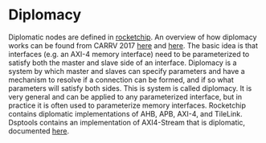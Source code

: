 # Diplomacy
Diplomatic nodes are defined in [rocketchip](https://github.com/chipsalliance/rocket-chip/blob/master/src/main/scala/diplomacy/Nodes.scala).
An overview of how diplomacy works can be found from CARRV 2017 [here](https://carrv.github.io/2017/papers/cook-diplomacy-carrv2017.pdf) and [here](https://carrv.github.io/2017/slides/cook-diplomacy-carrv2017-slides.pdf).
The basic idea is that interfaces (e.g. an AXI-4 memory interface) need to be parameterized to satisfy both the master and slave side of an interface.
Diplomacy is a system by which master and slaves can specify parameters and have a mechanism to resolve if a connection can be formed, and if so what parameters will satisfy both sides.
This is system is called diplomacy.
It is very general and can be applied to any parameterized interface, but in practice it is often used to parameterize memory interfaces.
Rocketchip contains diplomatic implementations of AHB, APB, AXI-4, and TileLink.
Dsptools contains an implementation of AXI4-Stream that is diplomatic, documented [here](AXI4-Stream.md).

